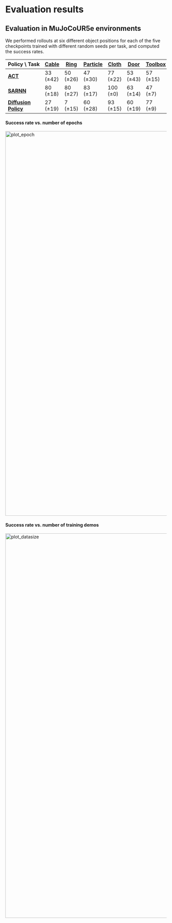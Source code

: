 # Evaluation results

## Evaluation in MuJoCoUR5e environments
We performed rollouts at six different object positions for each of the five checkpoints trained with different random seeds per task, and computed the success rates.

| <nobr>Policy \\ Task</nobr> | [Cable](./environment_catalog.md#MujocoUR5eCable) | [Ring](./environment_catalog.md#MujocoUR5eRing) | [Particle](./environment_catalog.md#MujocoUR5eParticle) | [Cloth](./environment_catalog.md#MujocoUR5eCloth) | [Door](./environment_catalog.md#MujocoUR5eDoor) | [Toolbox](./environment_catalog.md#MujocoUR5eToolbox) | [CabinetSlide](./environment_catalog.md#MujocoUR5eCabinet) | [CabinetHinge](./environment_catalog.md#MujocoUR5eCabinet) | [Insert](./environment_catalog.md#MujocoUR5eInsert) | Average |
|---|---|---|---|---|---|---|---|---|---|---|
| [**ACT**](../robo_manip_baselines/policy/act) | 33<br>(&plusmn;42) | 50<br>(&plusmn;26) | 47<br>(&plusmn;30) | 77<br>(&plusmn;22) | 53<br>(&plusmn;43) | 57<br>(&plusmn;15) | 87<br>(&plusmn;14) | 13<br>(&plusmn;18) | 37<br>(&plusmn;18) | **50<br>(&plusmn;22)** |
| [**SARNN**](../robo_manip_baselines/policy/sarnn) | 80<br>(&plusmn;18) | 80<br>(&plusmn;27) | 83<br>(&plusmn;17) | 100<br>(&plusmn;0) | 63<br>(&plusmn;14) | 47<br>(&plusmn;7) | 93<br>(&plusmn;9) | 60<br>(&plusmn;25) | 37<br>(&plusmn;7) | **71<br>(&plusmn;21)** |
| [**Diffusion Policy**](../robo_manip_baselines/policy/diffusion_policy) | 27<br>(&plusmn;19) | 7<br>(&plusmn;15) | 60<br>(&plusmn;28) | 93<br>(&plusmn;15) | 60<br>(&plusmn;19) | 77<br>(&plusmn;9) | 67<br>(&plusmn;0) | 87<br>(&plusmn;14) | 33<br>(&plusmn;12) | **57<br>(&plusmn;29)** |

#### Success rate vs. number of epochs
<img width="2000" height="1200" alt="plot_epoch" src="https://github.com/user-attachments/assets/fd7109af-6d24-45a1-8909-a56b2d7b35b7" />

#### Success rate vs. number of training demos
<img width="2000" height="1200" alt="plot_datasize" src="https://github.com/user-attachments/assets/e9e695f6-b44d-4d2e-b9f2-8e3cb2e506a5" />
